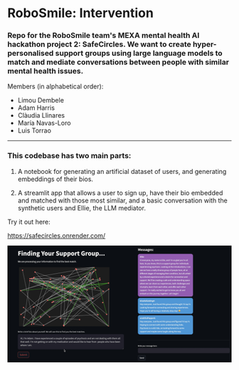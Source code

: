 # RoboSmile: Intervention

### Repo for the RoboSmile team's MEXA mental health AI hackathon project 2: SafeCircles. We want to create hyper-personalised support groups using large language models to match and mediate conversations between people with similar mental health issues. 

Members (in alphabetical order):
- Limou Dembele
- Adam Harris
- Clàudia Llinares
- María Navas-Loro
- Luis Torrao

------------------------

### This codebase has two main parts:

1) A notebook for generating an artificial dataset of users, and generating embeddings of their bios.


2) A streamlit app that allows a user to sign up, have their bio embedded and matched with those most similar, and a basic conversation with the synthetic users and Ellie, the LLM mediator.

Try it out here:

https://safecircles.onrender.com/


![alt text](Submission/display.png)

